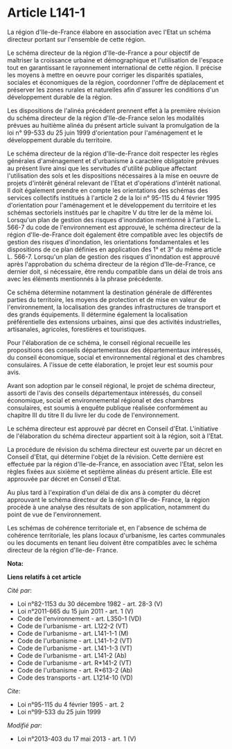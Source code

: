 # Article L141-1

La région d'Ile-de-France élabore en association avec l'Etat un schéma directeur portant sur l'ensemble de cette région. 

Le schéma directeur de la région d'Ile-de-France a pour objectif de maîtriser la croissance urbaine et démographique et
l'utilisation de l'espace tout en garantissant le rayonnement international de cette région. Il précise les moyens à mettre
en oeuvre pour corriger les disparités spatiales, sociales et économiques de la région, coordonner l'offre de déplacement et
préserver les zones rurales et naturelles afin d'assurer les conditions d'un développement durable de la région. 

Les dispositions de l'alinéa précédent prennent effet à la première révision du schéma directeur de la région d'Ile-de-France
selon les modalités prévues au huitième alinéa du présent article suivant la promulgation de la loi n° 99-533 du 25 juin 1999
d'orientation pour l'aménagement et le développement durable du territoire. 

Le schéma directeur de la région d'Ile-de-France doit respecter les règles générales d'aménagement et d'urbanisme à caractère
obligatoire prévues au présent livre ainsi que les servitudes d'utilité publique affectant l'utilisation des sols et les
dispositions nécessaires à la mise en oeuvre de projets d'intérêt général relevant de l'Etat et d'opérations d'intérêt
national. Il doit également prendre en compte les orientations des schémas des services collectifs institués à l'article 2 de
la loi n° 95-115 du 4 février 1995 d'orientation pour l'aménagement et le développement du territoire et les schémas
sectoriels institués par le chapitre V du titre Ier de la même loi. Lorsqu'un plan de gestion des risques d'inondation
mentionné à l'article L. 566-7 du code de l'environnement est approuvé, le schéma directeur de la région d'Ile-de-France doit
également être compatible avec les objectifs de gestion des risques d'inondation, les orientations fondamentales et les
dispositions de ce plan définies en application des 1° et 3° du même article L. 566-7. Lorsqu'un plan de gestion des risques
d'inondation est approuvé après l'approbation du schéma directeur de la région d'Ile-de-France, ce dernier doit, si
nécessaire, être rendu compatible dans un délai de trois ans avec les éléments mentionnés à la phrase précédente. 

Ce schéma détermine notamment la destination générale de différentes parties du territoire, les moyens de protection et de
mise en valeur de l'environnement, la localisation des grandes infrastructures de transport et des grands équipements. Il
détermine également la localisation préférentielle des extensions urbaines, ainsi que des activités industrielles,
artisanales, agricoles, forestières et touristiques. 

Pour l'élaboration de ce schéma, le conseil régional recueille les propositions des conseils départementaux des
départementaux intéressés, du conseil économique, social et environnemental régional et des chambres consulaires. A l'issue
de cette élaboration, le projet leur est soumis pour avis. 

Avant son adoption par le conseil régional, le projet de schéma directeur, assorti de l'avis des conseils départementaux
intéressés, du conseil économique, social et environnemental régional et des chambres consulaires, est soumis à enquête
publique réalisée conformément au chapitre III du titre II du livre Ier du code de l'environnement. 

Le schéma directeur est approuvé par décret en Conseil d'Etat. L'initiative de l'élaboration du schéma directeur appartient
soit à la région, soit à l'Etat. 

La procédure de révision du schéma directeur est ouverte par un décret en Conseil d'Etat, qui détermine l'objet de la
révision. Cette dernière est effectuée par la région d'Ile-de-France, en association avec l'Etat, selon les règles fixées aux
sixième et septième alinéas du présent article. Elle est approuvée par décret en Conseil d'Etat. 

Au plus tard à l'expiration d'un délai de dix ans à compter du décret approuvant le schéma directeur de la région d'Ile-de-
France, la région procède à une analyse des résultats de son application, notamment du point de vue de l'environnement. 

Les schémas de cohérence territoriale et, en l'absence de schéma de cohérence territoriale, les plans locaux d'urbanisme, les
cartes communales ou les documents en tenant lieu doivent être compatibles avec le schéma directeur de la région d'Ile-de-
France.

**Nota:**



**Liens relatifs à cet article**

_Cité par_:

  - Loi n°82-1153 du 30 décembre 1982 - art. 28-3 (V)
  - Loi n°2011-665 du 15 juin 2011 - art. 1 (V)
  - Code de l'environnement - art. L350-1 (VD)
  - Code de l'urbanisme - art. L122-2 (VT)
  - Code de l'urbanisme - art. L141-1-1 (M)
  - Code de l'urbanisme - art. L141-1-2 (VT)
  - Code de l'urbanisme - art. L141-1-3 (VT)
  - Code de l'urbanisme - art. L141-2 (Ab)
  - Code de l'urbanisme - art. R*141-2 (VT)
  - Code de l'urbanisme - art. R*613-2 (Ab)
  - Code des transports - art. L1214-10 (VD)

_Cite_:

  - Loi n°95-115 du 4 février 1995 - art. 2
  - Loi n°99-533 du 25 juin 1999

_Modifié par_:

  - Loi n°2013-403 du 17 mai 2013 - art. 1 (V)
